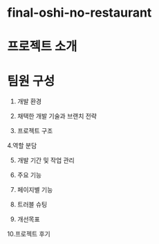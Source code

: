 # final-oshi-no-restaurant


# 프로젝트 소개


# 팀원 구성


1. 개발 환경

2. 채택한 개발 기술과 브랜치 전략

3. 프로젝트 구조

4.역할 분담


5. 개발 기간 및 작업 관리

6. 주요 기능


7. 페이지별 기능


8. 트러블 슈팅

9. 개선목표

10.프로젝트 후기

